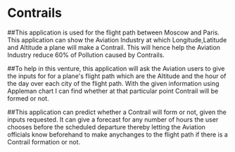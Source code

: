 # Contrails
##This application is used for the flight path between Moscow and Paris. This application can show the Aviation Industry at which Longitude,Latitude and Altitude a plane will make a Contrail. This will hence help the Aviation Industry reduce 60% of Pollution caused by Contrails.

##To help in this venture, this application will ask the Aviation users to give the inputs for for a plane's flight path which are the Altitude and the hour of the day over each city of the flight path. With the given information using Appleman chart I can find whether at that particular point Contrail will be formed or not.

##This application can predict whether a Contrail will form or not, given the inputs requested. It can give a forecast for any number of hours the user chooses before the scheduled departure thereby letting the Aviation officials know beforehand to make anychanges to the flight path if there is a Contrail formation or not.
